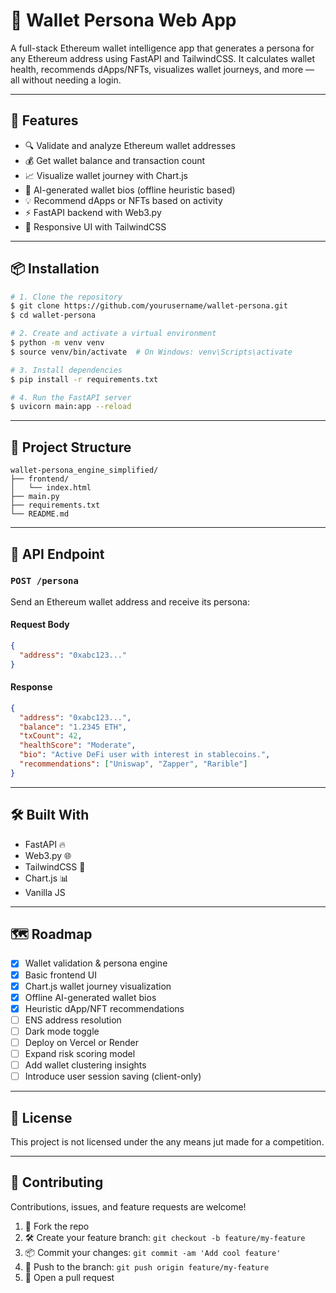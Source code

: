 # 🧠 Wallet Persona Web App

A full-stack Ethereum wallet intelligence app that generates a persona for any Ethereum address using FastAPI and TailwindCSS. It calculates wallet health, recommends dApps/NFTs, visualizes wallet journeys, and more — all without needing a login.

---

## 🚀 Features

* 🔍 Validate and analyze Ethereum wallet addresses
* 💰 Get wallet balance and transaction count
* 📈 Visualize wallet journey with Chart.js
* 🧠 AI-generated wallet bios (offline heuristic based)
* 💡 Recommend dApps or NFTs based on activity
* ⚡ FastAPI backend with Web3.py
* 🎨 Responsive UI with TailwindCSS

---

## 📦 Installation

```bash
# 1. Clone the repository
$ git clone https://github.com/yourusername/wallet-persona.git
$ cd wallet-persona

# 2. Create and activate a virtual environment
$ python -m venv venv
$ source venv/bin/activate  # On Windows: venv\Scripts\activate

# 3. Install dependencies
$ pip install -r requirements.txt

# 4. Run the FastAPI server
$ uvicorn main:app --reload
```

---

## 📁 Project Structure

```
wallet-persona_engine_simplified/
├── frontend/
│   └── index.html
├── main.py
├── requirements.txt
└── README.md
```

---

## 🔌 API Endpoint

### `POST /persona`

Send an Ethereum wallet address and receive its persona:

#### Request Body

```json
{
  "address": "0xabc123..."
}
```

#### Response

```json
{
  "address": "0xabc123...",
  "balance": "1.2345 ETH",
  "txCount": 42,
  "healthScore": "Moderate",
  "bio": "Active DeFi user with interest in stablecoins.",
  "recommendations": ["Uniswap", "Zapper", "Rarible"]
}
```

---

## 🛠 Built With

* FastAPI 🔥
* Web3.py 🌐
* TailwindCSS 🎨
* Chart.js 📊
* Vanilla JS

---

## 🗺️ Roadmap

* [x] Wallet validation & persona engine
* [x] Basic frontend UI
* [x] Chart.js wallet journey visualization
* [x] Offline AI-generated wallet bios
* [x] Heuristic dApp/NFT recommendations
* [ ] ENS address resolution
* [ ] Dark mode toggle
* [ ] Deploy on Vercel or Render
* [ ] Expand risk scoring model
* [ ] Add wallet clustering insights
* [ ] Introduce user session saving (client-only)

---

## 📄 License

This project is not licensed under the any means jut made for a competition.

---

## 🤝 Contributing

Contributions, issues, and feature requests are welcome!

1. 🍴 Fork the repo
2. 🛠️ Create your feature branch: `git checkout -b feature/my-feature`
3. 📦 Commit your changes: `git commit -am 'Add cool feature'`
4. 🚀 Push to the branch: `git push origin feature/my-feature`
5. 🔁 Open a pull request

